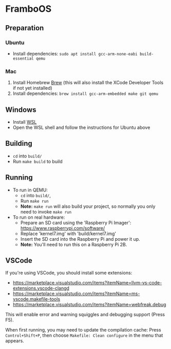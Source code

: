 # FramboOS

## Preparation

### Ubuntu
* Install dependencies: `sudo apt install gcc-arm-none-eabi build-essential qemu`

### Mac
1. Install Homebrew [Brew] (this will also install the XCode Developer Tools if not yet installed)
2. Install dependencies: `brew install gcc-arm-embedded make git qemu`

[Brew]: https://brew.sh

## Windows
* Install [WSL]
* Open the WSL shell and follow the instructions for Ubuntu above

[WSL]: https://docs.microsoft.com/en-us/windows/wsl/install

## Building

* `cd` into `build/`
* Run `make build` to build

## Running

* To run in QEMU:
    - `cd` into `build/`,
    - Run `make run`
    - **Note:** `make run` will also build your project, so normally you only need to invoke `make run`
* To run on real hardware:
    - Prepare an SD card using the 'Raspberry Pi Imager': https://www.raspberrypi.com/software/
    - Replace 'kernel7.img' with 'build/kernel7.img'
    - Insert the SD card into the Raspberry Pi and power it up.
    - **Note:** You'll need to run this on a Raspberry Pi 2B.

## VSCode

If you're using VSCode, you should install some extensions:

* https://marketplace.visualstudio.com/items?itemName=llvm-vs-code-extensions.vscode-clangd
* https://marketplace.visualstudio.com/items?itemName=ms-vscode.makefile-tools
* https://marketplace.visualstudio.com/items?itemName=webfreak.debug

This will enable error and warning squiggles and debugging support (Press F5).

When first running, you may need to update the compilation cache: Press `Control+Shift+P`, then choose `Makefile: Clean configure` in the menu that appears.
